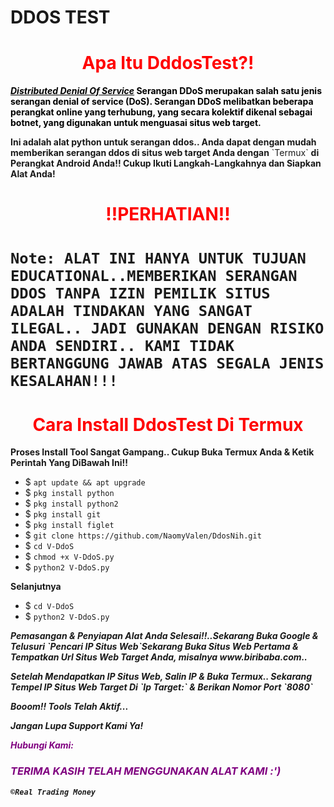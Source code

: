 
# DDOS TEST<h1 style="color:red" align="center">Apa Itu DddosTest?!</h1>
<div>
<p style="color:black"><b><i><u>Distributed Denial Of Service</u></i> Serangan DDoS merupakan salah satu jenis serangan denial of service (DoS). Serangan DDoS melibatkan beberapa perangkat online yang terhubung, yang secara kolektif dikenal sebagai botnet, yang digunakan untuk menguasai situs web target.</b></p>
<p style="color:80% black"><b>Ini adalah alat python untuk serangan ddos.. Anda dapat dengan mudah memberikan serangan ddos di situs web target Anda dengan</b> `Termux` <b>di Perangkat Android Anda!! Cukup Ikuti Langkah-Langkahnya dan Siapkan Alat Anda!</b> 
<br>
<h1 align="center" style="color:red">!!PERHATIAN!! <h1>

`Note: ALAT INI HANYA UNTUK TUJUAN EDUCATIONAL..MEMBERIKAN SERANGAN DDOS TANPA IZIN PEMILIK SITUS ADALAH TINDAKAN YANG SANGAT ILEGAL.. JADI GUNAKAN DENGAN RISIKO ANDA SENDIRI.. KAMI TIDAK BERTANGGUNG JAWAB ATAS SEGALA JENIS KESALAHAN!!!`

<h1 style="color:red" align="center"> Cara Install DdosTest Di Termux</h1>

<p><b>Proses Install Tool Sangat Gampang.. Cukup Buka Termux Anda & Ketik Perintah Yang DiBawah Ini!!</b></p>

- $ `apt update && apt upgrade`
- $ `pkg install python`
- $ `pkg install python2`
- $ `pkg install git`
- $ `pkg install figlet`
- $ `git clone https://github.com/NaomyValen/DdosNih.git`
- $ `cd V-DdoS`
- $ `chmod +x V-DdoS.py`
- $ `python2 V-DdoS.py`

<p><b>Selanjutnya</b></p>

- $ `cd V-DdoS`
- $ `python2 V-DdoS.py`

<p><b><i> Pemasangan & Penyiapan Alat Anda Selesai!!..Sekarang Buka Google & Telusuri `Pencari IP Situs Web`<b><i>Sekarang Buka Situs Web Pertama & Tempatkan Url Situs Web Target Anda, misalnya www.biribaba.com..</b></i></p>

<p><b><i>Setelah Mendapatkan IP Situs Web, Salin IP & Buka Termux.. Sekarang Tempel IP Situs Web Target Di</b></i> `Ip Target:` <b><i>& Berikan Nomor Port</b></i> `8080` </p>

<p><b> Booom!! Tools Telah Aktif...</b> </p>
<div>
<h</h1>

<p><b>Jangan Lupa Support Kami Ya!</b></p>

<p style="color:purple"><b>Hubungi Kami:</b></p>

<h3 style="color:purple"> TERIMA KASIH TELAH MENGGUNAKAN ALAT KAMI :') </h3>

``©Real Trading Money``

